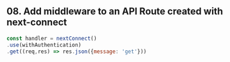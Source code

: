 ## 08. Add middleware to an API Route created with next-connect

<Timestamp start="1:46" end="1:48">
    
```jsx
const handler = nextConnect()
.use(withAuthentication)
.get((req,res) => res.json({message: 'get'}))
```

</Timestamp>
